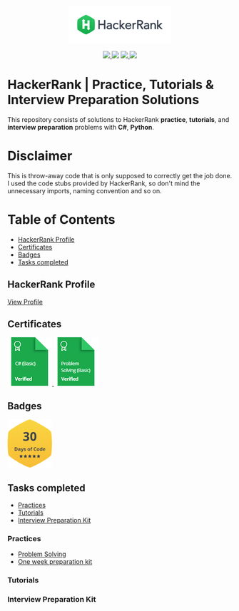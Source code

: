 <p align="center">
    <a href="https://www.hackerrank.com/vladislavirkin">
        <img height=85 src="./resources/logo/HackerRankLogo.png">
    </a>
</p>

<p align="center">
	<a href="https://github.com/vladislavirkin/hackerRankProblems#tasks-completed">
        	<img src="https://img.shields.io/badge/solutions-18-purple.svg?style=flat-square">
    </a>	
	<img src="https://img.shields.io/badge/Language-C%23-orange.svg">
	<a href="https://github.com/vladislavirkin/hackerRankProblems/commits/main">
		<img src="https://img.shields.io/github/last-commit/vladislavirkin/hackerRankProblems">    
    </a>	
	<a href="https://github.com/vladislavirkin/hackerRankProblems/archive/main.zip">
		<img src="https://img.shields.io/github/repo-size/vladislavirkin/hackerRankProblems">
    </a>
</p>

# HackerRank | Practice, Tutorials & Interview Preparation Solutions

This repository consists of solutions to HackerRank **practice**, **tutorials**, and **interview preparation** problems with **C#**, **Python**.

# Disclaimer

This is throw-away code that is only supposed to correctly get the job done. I used the code stubs provided by HackerRank, so don't mind the unnecessary imports, naming convention and so on.

# Table of Contents

* [HackerRank Profile](#hackerrank-profile)
* [Certificates](#certificates)
* [Badges](#badges)
* [Tasks completed](#tasks-completed)

## HackerRank Profile

[View Profile](https://www.hackerrank.com/vladislavirkin)

## Certificates

<a href="./certificates/certificate.c%23(basic).png">
    <img src="./resources/badges/badge.c%23(basic).png" alt="C# (Basic) Certificate"/>
</a>

<a href="./certificates/certificate.problemSolving(basic).png">
    <img src="./resources/badges/badge.problemSolving(basic).png" alt="Problem Solving (Basic) Certificate"/>
</a>

## Badges

<a href="https://www.hackerrank.com/domains/tutorials/30-days-of-code?filters%5Bsubdomains%5D%5B%5D=30-days-of-code&badge_type=30-days-of-code">
    <img src="./resources/badges/badge.30_days_of_code.png" alt="30 Days of Code"/>
</a>

## Tasks completed

* [Practices](#practices)
* [Tutorials](#tutorials)
* [Interview Preparation Kit](#interview-preparation-kit)

### Practices

* [Problem Solving](./docs/)
* [One week preparation kit](./docs/)

### Tutorials

### Interview Preparation Kit
